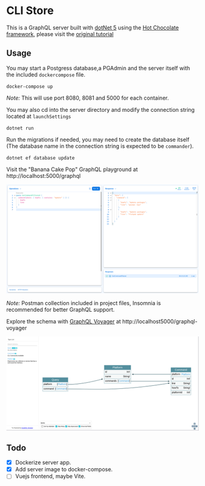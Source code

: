# CLI Store

This is a GraphQL server built with [dotNet 5](https://dotnet.microsoft.com/download) using the [Hot Chocolate framework](https://chillicream.com/docs/hotchocolate), please visit the [original tutorial](https://youtu.be/HuN94qNwQmM)

## Usage

You may start a Postgress database,a PGAdmin and the server itself with the included `dockercompose` file.

```console
docker-compose up
```
_Note:_ This will use port 8080, 8081 and 5000 for each container.

You may also cd into the server directory and modify the connection string located at `launchSettings`

```console
dotnet run
```
Run the migrations if needed, you may need to create the database itself (The database name in the connection string is expected to be `commander`).

```console
dotnet ef database update
```

Visit the "Banana Cake Pop" GraphQL playground at http://localhost:5000/graphql

![GraphQL Playground](assets/graphql_playground.png)

_Note:_ Postman collection included in project files, Insomnia is recommended for better GraphQL support.

Explore the schema with [GraphQL Voyager](https://github.com/APIs-guru/graphql-voyager) at http://localhost5000/graphql-voyager

![GraphQL Voyager](assets/graphql_voyager.png)

## Todo

- [x] Dockerize server app.
- [x] Add server image to docker-compose.
- [ ] Vuejs frontend, maybe Vite.
